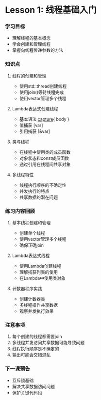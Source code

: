 # Lesson 1: 线程基础入门

### 学习目标
- 理解线程的基本概念
- 学会创建和管理线程
- 掌握向线程传递参数的方法

### 知识点
1. 线程的创建和管理
   - 使用std::thread创建线程
   - 使用join()等待线程完成
   - 使用vector管理多个线程

2. Lambda表达式创建线程
   - 基本语法 [capture](params){ body }
   - 值捕获 [var]
   - 引用捕获 [&var]

3. 类与线程
   - 在线程中使用类的成员函数
   - 对象状态和const成员函数
   - 通过引用在线程间共享对象

4. 多线程特性
   - 线程执行顺序的不确定性
   - 并发执行的特点
   - 共享数据的潜在问题

### 练习内容回顾
1. 基本线程创建和管理
   - 创建单个线程
   - 使用vector管理多个线程
   - 确保正确join

2. Lambda表达式线程
   - 使用Lambda创建线程
   - 理解捕获列表的使用
   - 在Lambda中使用类对象

3. 计数器程序实践
   - 创建计数器类
   - 多线程操作共享数据
   - 观察并发执行效果

### 注意事项
1. 每个创建的线程都需要join
2. 多线程并发访问共享数据可能导致问题
3. 线程执行顺序是不确定的
4. 输出可能会交错混乱

### 下一课预告
- 互斥锁基础
- 解决共享数据访问问题
- 保护关键代码段 
